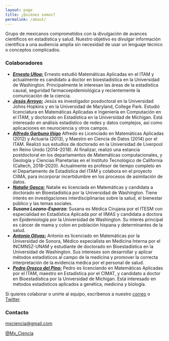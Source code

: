 ```yaml
---
layout: page
title: ¿Quiénes somos?
permalink: /about/
---
```


Grupo de mexicanos comprometidos con la divulgación de avances científicos en estadística y salud. Nuestro objetivo es divulgar información científica a una audiencia amplia sin necesidad de usar un lenguaje técnico o conceptos complicados.

### Colaboradores

* [***Ernesto Ulloa:***](https://www.biostat.washington.edu/people/ernesto-ulloa) Ernesto estudió Matemáticas Aplicadas en el ITAM y actualmente es candidato a doctor en bioestadística en la Universidad de Washington. Principalmente le interesan las áreas de la estadística causal, seguridad farmacoepidemiológica y recientemente la comunicación de la ciencia.
* [***Jesús Arroyo:***](https://jesus-arroyo.github.io/) Jesús es investigador posdoctoral en la Universidad Johns Hopkins y en la Universidad de Maryland, College Park. Estudió licenciatura en Matemáticas Aplicadas e Ingeniería en Computación en el ITAM, y doctorado en Estadística en la Universidad de Michigan. Está interesado en análisis estadístico de redes y datos complejos, así como aplicaciones en neurociencia y otros campos.
* [***Alfredo Garbuno  Iñigo***](https://agarbuno.github.io/) Alfredo es Licenciado en Matemáticas Aplicadas (2012) y Actuaría (2013), y Maestro en Ciencia de Datos (2014) por el ITAM. Realizó sus estudios de doctorado en la Universidad de Liverpool en Reino Unido (2014–2018). Al finalizar, realizó una estancia postdoctoral en los departamentos de Matemáticas computacionales, y Geología y Ciencias Planetarias en el Instituto Tecnológico de California (Caltech, 2018–2020). Actualmente es profesor de tiempo completo en el Departamento de Estadística del ITAM y colabora en el proyecto CliMA, para incorporar incertidumbre en los procesos de asimilación de datos.
* [***Natalie Gasca:***](http://students.washington.edu/ncgasca/) Natalie es licenciada en Matemáticas y candidata a doctorado en Bioestadística por la Universidad de Washington. Tiene interés en investigaciones interdisciplinarias sobre la salud, el bienestar público y las temas sociales.
* ***Susana Lozano-Esparza:*** Susana es Médica Cirujana por el ITESM con especialidad en Estadística Aplicada por el IIMAS y candidata a doctora en Epidemiología por la Universidad de Washington. Su interés principal es cáncer de mama y colon en población hispana y determinantes de la salud.
* [***Antonio Olivas:***](https://www.biostat.washington.edu/people/antonio-olivas-martinez) Antonio es licenciado en Matemáticas por la Universidad de Sonora, Médico especialista en Medicina Interna por el INCMNSZ-UNAM y estudiante de doctorado en Bioestadística en la Universidad de Washington. Sus intereses son desarrollar y aplicar métodos estadísticos al campo de la medicina y promover la correcta interpretación de la evidencia médica por el personal de salud.
* [***Pedro Orozco del Pino:***](https://sph.umich.edu/biostat/phd-student-profiles/orozco%20del%20pino-pedro.html) Pedro es licenciando en Matemáticas Aplicadas por el ITAM, maestro en  Estadística por el CIMAT, y candidato a doctor en Bioestadística por la Universidad de Michigan. Está interesado en métodos estadísticos aplicados a genética, medicina y biología.

Si quieres colaborar o unirte al equipo, escríbenos a nuestro [correo](mailto:mxciencia@gmail.com) o [Twitter](https://twitter.com/Mx_Ciencia).

### Contacto

[mxciencia@gmail.com](mailto:mxciencia@gmail.com)

[@Mx_Ciencia](https://twitter.com/Mx_Ciencia)
